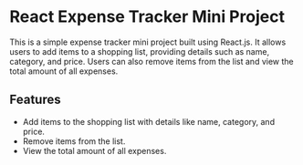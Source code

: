 # React Expense Tracker Mini Project

This is a simple expense tracker mini project built using React.js. It allows users to add items to a shopping list, providing details such as name, category, and price. Users can also remove items from the list and view the total amount of all expenses.

## Features

- Add items to the shopping list with details like name, category, and price.
- Remove items from the list.
- View the total amount of all expenses.


